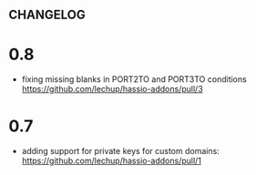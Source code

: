 ## CHANGELOG

# 0.8

* fixing missing blanks in PORT2TO and PORT3TO conditions https://github.com/lechup/hassio-addons/pull/3

# 0.7

* adding support for private keys for custom domains: https://github.com/lechup/hassio-addons/pull/1


